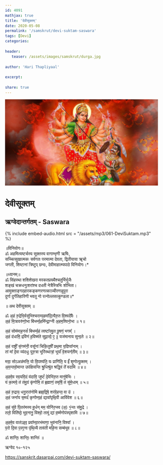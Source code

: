 ```yaml
---    
id: 4091    
mathjax: true    
title: 'देवीसूक्तम्'    
date: 2020-05-08    
permalink: '/samskrut/devi-suktam-saswara'    
tags: [Devi]    
categories:    
    
header:    
   teaser: /assets/images/samskrut/durga.jpg    
    
author: 'Hari Thapliyaal'    
    
excerpt:    
    
share: true    
---    
```

    
![](/assets/images/samskrut/durga.jpg)    
    
# देवीसूक्तम्     
## ऋग्वेदान्तर्गतम् - Saswara    
    
{% include embed-audio.html src = "/assets/mp3/061-DeviSuktam.mp3" %}     
    
॥विनियोगः॥    
ॐ अहमित्यष्टर्चस्य सूक्तस्य वागाम्भृणी ऋषिः,    
सच्चित्सुखात्मकः सर्वगतः परमात्मा देवता, द्वितीयाया ॠचो    
जगती, शिष्टानां त्रिष्टुप् छन्दः, देवीमाहात्म्यपाठे विनियोगः।*    
    
॥ध्यानम्॥    
ॐ सिंहस्था शशिशेखरा मरकतप्रख्यैश्‍चतुर्भिर्भुजैः    
शङ्खं चक्रधनुःशरांश्‍च दधती नेत्रैस्त्रिभिः शोभिता।    
आमुक्ताङ्गदहारकङ्कणरणत्काञ्चीरणन्नूपुरा    
दुर्गा दुर्गतिहारिणी भवतु नो रत्‍‌नोल्लसत्कुण्डला॥*    
    
॥ अथ देवीसूक्तम् ॥    
    
ॐ अ॒हं रु॒द्रेभि॒र्वसु॑भिश्चराम्य॒हमा᳚दि॒त्यैरु॒त वि॒श्वदे᳚वैः ।    
अ॒हं मि॒त्रावरु॑णो॒भा बि॑भर्म्य॒हमि᳚न्द्रा॒ग्नी अ॒हम॒श्विनो॒भा ॥ १॥    
    
अ॒हं सोम॑माह॒नसं᳚ बिभर्म्य॒हं त्वष्टा᳚रमु॒त पू॒षणं॒ भगम्᳚ ।    
अ॒हं द॑धामि॒ द्रवि॑णं ह॒विष्म॑ते सुप्रा॒व्ये॒ ए॒ ३॒॑ यज॑मानाय सुन्व॒ते ॥ २॥    
    
अ॒हं राष्ट्री᳚ सं॒गम॑नी॒ वसू᳚नां चिकि॒तुषी᳚ प्रथ॒मा य॒ज्ञिया᳚नाम् ।    
तां मा᳚ दे॒वा व्य॑दधुः पुरु॒त्रा भूरि॑स्थात्रां॒ भूर्या᳚ वे॒शयन्᳚तीम् ॥ ३॥    
    
मया॒ सोऽअन्न॑मत्ति॒ यो वि॒पश्य॑ति॒ यः प्राणि॑ति॒ य ईं᳚ श‍ृ॒णोत्यु॒क्तम् ।    
अ॒म॒न्तवो॒मान्त उप॑क्षियन्ति श्रु॒धिश्रु॑त श्रद्धि॒वं ते᳚ वदामि ॥ ४॥    
    
अ॒हमे॒व स्व॒यमि॒दं व॑दामि॒ जुष्टं᳚ दे॒वेभि॑रु॒त मानु॑षेभिः ।    
यं का॒मये॒ तं त॑मु॒ग्रं कृ॑णोमि॒ तं ब्र॒ह्माणं॒ तमृषिं॒ तं सु॑मे॒धाम् ॥ ५॥    
    
अ॒हं रु॒द्राय॒ धनु॒रात॑नोमि ब्रह्म॒द्विषे॒ शर॑वे॒हन्त॒ वा उ॑ ।    
अ॒हं जना᳚य स॒मदं᳚ कृणोम्य॒हं द्यावा᳚पृथि॒वी आवि॑वेश ॥ ६॥    
    
अ॒हं सु॑वे पि॒तर॑मस्य मू॒र्धन् मम॒ योनि॑र॒प्स्व (अ॒) १॒॑न्तः स॑मु॒द्रे ।    
ततो॒ विति॑ष्ठे॒ भुव॒नानु॒ विश्वो॒ तामूं द्यां व॒र्ष्मणोप॑स्पृशामि ॥ ७॥    
    
अ॒हमे॒व वात॑ऽइव॒ प्रवा᳚म्या॒रभ॑माणा॒ भुव॑नानि॒ विश्वा᳚ ।    
प॒रो दि॒वा प॒रए॒ना पृ॑थि॒व्यै ताव॑ती महि॒ना सम्ब॑भूव ॥ ८॥    
    
ॐ शान्तिः॒ शान्तिः॒ शान्तिः॑ ॥    
    
ऋग्वेद १०-१२५    
    
https://sanskrit.dasarpai.com/devi-suktam-saswara/